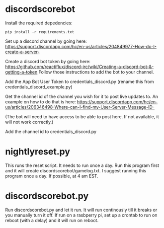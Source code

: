 # discordscorebot

Install the required depedencies:

    pip install -r requirements.txt
	
Set up a discord channel by going here: https://support.discordapp.com/hc/en-us/articles/204849977-How-do-I-create-a-server-

Create a discord bot token by going here: https://github.com/reactiflux/discord-irc/wiki/Creating-a-discord-bot-&-getting-a-token
Follow those instructions to add the bot to your channel. 

Add the App Bot User Token to credentials_discord.py (rename this from credentials_discord_example.py)

Get the channel id of the channel you wish for it to post live updates to.  An example on how to do that is here: 
https://support.discordapp.com/hc/en-us/articles/206346498-Where-can-I-find-my-User-Server-Message-ID-

(The bot will need to have access to be able to post here.  If not available, it will not work correctly.)

Add the channel id to credentials_discord.py

# nightlyreset.py

This runs the reset script.  It needs to run once a day.  Run this program first and it will create discordscorebot/gamelog.txt.   I suggest running this program once a day.  If possible, at 4 am EST. 

# discordscorebot.py

Run discordscorebot.py and let it run.  It will run continously till it breaks or you manually turn it off.  If run on a rasbperry pi, set up a crontab to run on reboot (with a delay) and it will run on reboot.


